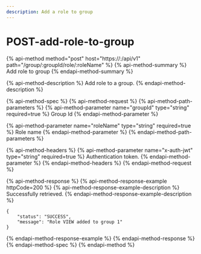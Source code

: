 ```yaml
---
description: Add a role to group
---
```


# POST-add-role-to-group

{% api-method method="post" host="https://<host>:<port>/api/v1" path="/group/:groupId/role/:roleName" %}
{% api-method-summary %}
Add role to group
{% endapi-method-summary %}

{% api-method-description %}
Add role to a group.
{% endapi-method-description %}

{% api-method-spec %}
{% api-method-request %}
{% api-method-path-parameters %}
{% api-method-parameter name="groupId" type="string" required=true %}
Group Id
{% endapi-method-parameter %}

{% api-method-parameter name="roleName" type="string" required=true %}
Role name
{% endapi-method-parameter %}
{% endapi-method-path-parameters %}

{% api-method-headers %}
{% api-method-parameter name="x-auth-jwt" type="string" required=true %}
Authentication token.
{% endapi-method-parameter %}
{% endapi-method-headers %}
{% endapi-method-request %}

{% api-method-response %}
{% api-method-response-example httpCode=200 %}
{% api-method-response-example-description %}
Successfully retrieved.
{% endapi-method-response-example-description %}

```
{
    "status": "SUCCESS",
    "message": "Role VIEW added to group 1"
}
```
{% endapi-method-response-example %}
{% endapi-method-response %}
{% endapi-method-spec %}
{% endapi-method %}



